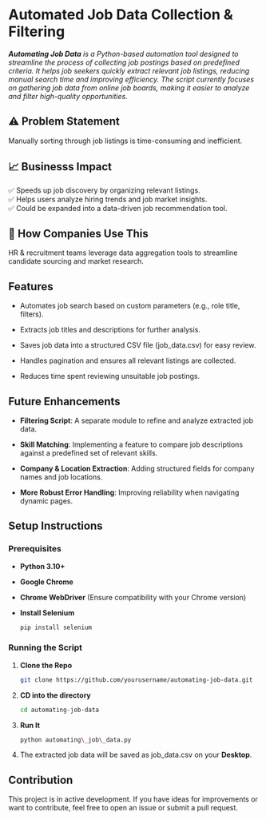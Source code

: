 Automated Job Data Collection & Filtering  
===================
_**Automating Job Data** is a Python-based automation tool designed to streamline the process of collecting job postings based on predefined criteria. It helps job seekers quickly extract relevant job listings, reducing manual search time and improving efficiency. The script currently focuses on gathering job data from online job boards, making it easier to analyze and filter high-quality opportunities._  

## ⚠️ Problem Statement  
Manually sorting through job listings is time-consuming and inefficient.

## 📈 Businesss Impact  
✅ Speeds up job discovery by organizing relevant listings.  
✅ Helps users analyze hiring trends and job market insights.  
✅ Could be expanded into a data-driven job recommendation tool.  

## 🏢 How Companies Use This  
HR & recruitment teams leverage data aggregation tools to streamline candidate sourcing and market research.

Features
--------

*   Automates job search based on custom parameters (e.g., role title, filters).
    
*   Extracts job titles and descriptions for further analysis.
    
*   Saves job data into a structured CSV file (job\_data.csv) for easy review.
    
*   Handles pagination and ensures all relevant listings are collected.
    
*   Reduces time spent reviewing unsuitable job postings.
    

Future Enhancements
-------------------

*   **Filtering Script**: A separate module to refine and analyze extracted job data.
    
*   **Skill Matching**: Implementing a feature to compare job descriptions against a predefined set of relevant skills.
    
*   **Company & Location Extraction**: Adding structured fields for company names and job locations.
    
*   **More Robust Error Handling**: Improving reliability when navigating dynamic pages.
    

Setup Instructions
------------------

### Prerequisites

*   **Python 3.10+**
    
*   **Google Chrome**
    
*   **Chrome WebDriver** (Ensure compatibility with your Chrome version)
  
*   **Install Selenium**
    ```bash
    pip install selenium
    ```

### Running the Script

1. **Clone the Repo**
    ```bash
   git clone https://github.com/yourusername/automating-job-data.git
    ```
2. **CD into the directory**
   ```bash
   cd automating-job-data
   ```
3. **Run It**
   ```bash
   python automating\_job\_data.py
   ```
4. The extracted job data will be saved as job\_data.csv on your **Desktop**.
    

Contribution
------------

This project is in active development. If you have ideas for improvements or want to contribute, feel free to open an issue or submit a pull request.

